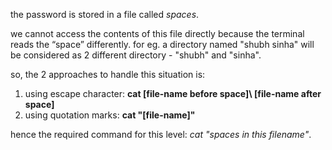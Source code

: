 the password is stored in a file called *spaces*.

we cannot access the contents of this file directly because the terminal reads the “space” differently.
for eg. a directory named "shubh sinha" will be considered as 2 different directory - "shubh" and "sinha".

so, the 2 approaches to handle this situation is:
1. using escape character: **cat [file-name before space]\ [file-name after space]**
2. using quotation marks: **cat "[file-name]"**

hence the required command for this level: _cat "spaces in this filename"_.
